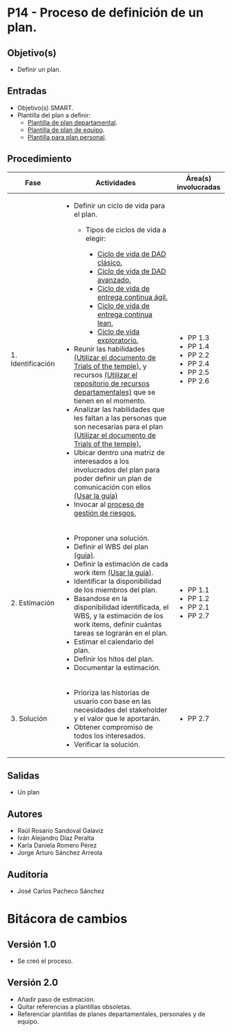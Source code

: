 # P14 - Proceso de definición de un plan.

## Objetivo(s)

- Definir un plan.

## Entradas

- Objetivo(s) SMART.
- Plantilla del plan a definir:
  - [Plantilla de plan departamental](../plantillas/PL08-plantilla-para-plan-departamental.md).
  - [Plantilla de plan de equipo](../plantillas/PL09-plantilla-para-planeacion-de-iteracion.md).
  - [Plantilla para plan personal](../plantillas/PL07-plantilla-para-planeacion-personal.md).

## Procedimiento


<table>
  <thead>
    <th>Fase</th>
    <th>Actividades</th>
    <th>Área(s) involucradas</th>
  </thead>

  <tbody>
    <tr>
      <td>1. Identificación</td>
      <td>
        <ul align="left">
          <li>Definir un ciclo de vida para el plan. </li>
            <ul align="left">
              <li>Tipos de ciclos de vida a elegir:</li>
              <ul align="left">
                <li><a href="https://docs.google.com/presentation/d/1zTMVnqxYRWe_Fh0TFrjlKbB42MXc9lM4ftcBvG49oJ8/edit#slide=id.g2b2b7a0211_0_6">Ciclo de vida de DAD clásico.</a></li>
                <li><a href="https://docs.google.com/presentation/d/1zTMVnqxYRWe_Fh0TFrjlKbB42MXc9lM4ftcBvG49oJ8/edit#slide=id.g2b2b7a0211_0_19">Ciclo de vida de DAD avanzado.</a></li>
                <li><a href="https://docs.google.com/presentation/d/1zTMVnqxYRWe_Fh0TFrjlKbB42MXc9lM4ftcBvG49oJ8/edit#slide=id.g2b2b7a0211_0_115">Ciclo de vida de entrega continua ágil.</a></li>
                <li><a href="https://docs.google.com/presentation/d/1zTMVnqxYRWe_Fh0TFrjlKbB42MXc9lM4ftcBvG49oJ8/edit#slide=id.g2b2b7a0211_0_122">Ciclo de vida de entrega continua lean.</a></li>
                <li><a href="https://docs.google.com/presentation/d/1zTMVnqxYRWe_Fh0TFrjlKbB42MXc9lM4ftcBvG49oJ8/edit#slide=id.g2b2b7a0211_0_129">Ciclo de vida exploratorio.</a></li>
              </ul>
            </ul>
          <li>Reunir las habilidades<a href="https://docs.google.com/spreadsheets/d/1MZ-7gZ1iUZPbCIa3G2UtK8B-_w1ipbHrO0hJMeRTozQ/edit#gid=1760954040"> (Utilizar el documento de Trials of the temple).</a> y recursos <a href="https://docs.google.com/spreadsheets/d/1frtMUtfqJzUiE9ej_qi-HwhZZtvbSbPsc-TMsYf10Bk/edit#gid=0">(Utilizar el repositorio de recursos departamentales)</a> que se tienen en el momento.<a></a></li>
          <li>Analizar las habilidades que les faltan a las personas que son necesarias para el plan <a href="https://docs.google.com/spreadsheets/d/1MZ-7gZ1iUZPbCIa3G2UtK8B-_w1ipbHrO0hJMeRTozQ/edit#gid=1760954040"> (Utilizar el documento de Trials of the temple).</a></li>
          <li>Ubicar dentro una matriz de interesados a los involucrados del plan para poder definir un plan de comunicación con ellos <a href="../guias/G15-guia-ubicar-interesados-en-la-matriz-de-interesados">(Usar la guía)</a></li>
          <li>Invocar al <a href="../procesos/P08-proceso-gestion-riesgos">proceso de gestión de riesgos.</a></li>
        </ul>
      </td>
      <td>
        <ul>
          <li>PP 1.3</li><li>PP 1.4</li><li>PP 2.2</li><li>PP 2.4</li><li>PP 2.5</li><li>PP 2.6</li>
        </ul>
      </td>
    </tr>
    <tr>
      <td>2. Estimación</td>
      <td>
        <ul align="left">
          <li>Proponer una solución. </li>
          <li>Definir el WBS del plan <a href="../guias/G07-guia-wbs">(guía)</a>.</li>
          <li>Definir la estimación de cada work item <a href="../guias/G22-guia-para-estimar-workitem">(Usar la guía)</a>.</li>
          <li>Identificar la disponibilidad de los miembros del plan.</li>
          <li>Basandose en la disponibilidad identificada, el WBS, y la estimación de los work items, definir cuántas tareas se lograrán en el plan.</li>
          <li>Estimar el calendario del plan.</li>
          <li>Definir los hitos del plan.</li>
          <li>Documentar la estimación. </li>
        </ul>
      </td>
      <td>
        <ul>
          <li>PP 1.1</li>
          <li>PP 1.2</li>
          <li>PP 2.1</li>
          <li>PP 2.7</li>
        </ul>
      </td>
    </tr>
    <tr>
      <td>3. Solución</td>
      <td>
        <ul align="left">
          <li>Prioriza las historias de usuario con base en las necesidades del stakeholder y el valor que le aportarán.</li>
          <li>Obtener compromiso de todos los interesados.</li>
          <li>Verificar la solución.</li> 
        </ul>
      </td>
      <td>
        <ul>
        <li>PP 2.7</li>
        </ul>
      </td>
    </tr>
  </tbody>
</table>


## Salidas
- Un plan

## Autores

- Raúl Rosario Sandoval Galaviz
- Iván Alejandro Díaz Peralta
- Karla Daniela Romero Pérez
- Jorge Arturo Sánchez Arreola 

## Auditoría

- José Carlos Pacheco Sánchez


# Bitácora de cambios

## Versión 1.0
  - Se creó el proceso.

## Versión 2.0
  - Añadir paso de estimación.
  - Quitar referencias a plantillas obsoletas.
  - Referenciar plantillas de planes departamentales, personales y de equipo.

